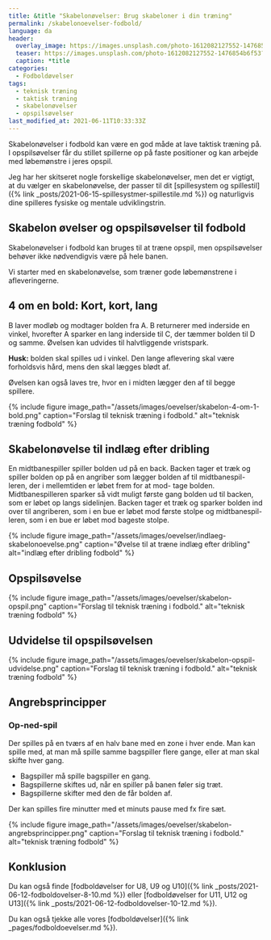 ```yaml
---
title: &title "Skabelonøvelser: Brug skabeloner i din træning"
permalink: /skabelonoevelser-fodbold/
language: da
header:
  overlay_image: https://images.unsplash.com/photo-1612082127552-1476854b6f53?ixid=MnwxMjA3fDB8MHxwaG90by1wYWdlfHx8fGVufDB8fHx8&ixlib=rb-1.2.1&auto=format&fit=crop&w=1900&q=80
  teaser: https://images.unsplash.com/photo-1612082127552-1476854b6f53?ixid=MnwxMjA3fDB8MHxwaG90by1wYWdlfHx8fGVufDB8fHx8&ixlib=rb-1.2.1&auto=format&fit=crop&w=400&q=80
  caption: *title
categories:
  - Fodboldøvelser
tags:
  - teknisk træning
  - taktisk træning
  - skabelonøvelser
  - opspilsøvelser
last_modified_at: 2021-06-11T10:33:33Z
---
```


Skabelonøvelser i fodbold kan være en god måde at lave taktisk træning på. I opspilsøvelser får du stillet spillerne op på faste positioner og kan arbejde med løbemønstre i jeres opspil.

Jeg har her skitseret nogle forskellige skabelonøvelser, men det er vigtigt, at du vælger en skabelonøvelse, der passer til dit [spillesystem og spillestil]({% link _posts/2021-06-15-spillesystmer-spillestile.md %}) og naturligvis dine spilleres fysiske og mentale udviklingstrin.

## Skabelon øvelser og opspilsøvelser til fodbold

Skabelonøvelser i fodbold kan bruges til at træne opspil, men opspilsøvelser behøver ikke nødvendigvis være på hele banen.

Vi starter med en skabelonøvelse, som træner gode løbemønstrene i afleveringerne.

## 4 om en bold: Kort, kort, lang

B laver modløb og modtager bolden fra A. B returnerer med inderside  en vinkel, hvorefter A sparker en lang inderside til C, der tæmmer bolden til D og samme.
Øvelsen kan udvides til halvtliggende vristspark.

**Husk:** bolden skal spilles ud i vinkel. Den lange aflevering skal være forholdsvis hård, mens den skal lægges blødt af.

Øvelsen kan også laves tre, hvor en i midten lægger den af til begge spillere.

{% include figure image_path="/assets/images/oevelser/skabelon-4-om-1-bold.png" caption="Forslag til teknisk træning i fodbold." alt="teknisk træning fodbold" %}

## Skabelonøvelse til indlæg efter dribling

En midtbanespiller spiller bolden ud på en back.
Backen tager et træk og spiller bolden op på en
angriber som lægger bolden af til midtbanespil-
leren, der i mellemtiden er løbet frem for at mod-
tage bolden. Midtbanespilleren sparker så vidt
muligt første gang bolden ud til backen, som er
løbet op langs sidelinjen. Backen tager et træk og
sparker bolden ind over til angriberen, som i en
bue er løbet mod første stolpe og midtbanespil-
leren, som i en bue er løbet mod bageste stolpe.

{% include figure image_path="/assets/images/oevelser/indlaeg-skabelonoevelse.png" caption="Øvelse til at træne indlæg efter dribling" alt="indlæg efter dribling fodbold" %}

## Opspilsøvelse

{% include figure image_path="/assets/images/oevelser/skabelon-opspil.png" caption="Forslag til teknisk træning i fodbold." alt="teknisk træning fodbold" %}

## Udvidelse til opspilsøvelsen

{% include figure image_path="/assets/images/oevelser/skabelon-opspil-udvidelse.png" caption="Forslag til teknisk træning i fodbold." alt="teknisk træning fodbold" %}

## Angrebsprincipper

### Op-ned-spil

Der spilles på en tværs af en halv bane med en zone i hver ende. Man kan spille med, at man må spille samme bagspiller flere gange, eller at man skal skifte hver gang.

- Bagspiller må spille bagspiller en gang.
- Bagspillerne skiftes ud, når en spiller på banen føler sig træt.
- Bagspillerne skifter med den de får bolden af.

Der kan spilles fire minutter med et minuts pause med fx fire sæt.

{% include figure image_path="/assets/images/oevelser/skabelon-angrebsprincipper.png" caption="Forslag til teknisk træning i fodbold." alt="teknisk træning fodbold" %}

## Konklusion

Du kan også finde [fodboldøvelser for U8, U9 og U10]({% link _posts/2021-06-12-fodboldovelser-8-10.md %}) eller [fodboldøvelser for U11, U12 og U13]({% link _posts/2021-06-12-fodboldovelser-10-12.md %}).

Du kan også tjekke alle vores [fodboldøvelser]({% link _pages/fodboldoevelser.md %}).
